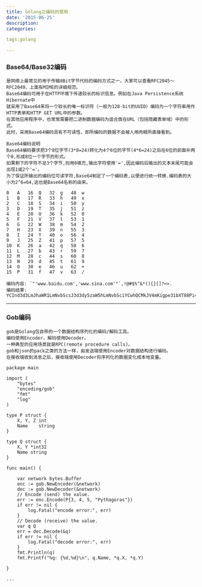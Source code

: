 ```yaml
---
title: Golang之编码的使用
date: '2015-06-25'
description:
categories:

tags:golang

---
```


>

### Base64/Base32编码

>

	是网络上最常见的用于传输8Bit字节代码的编码方式之一，大家可以查看RFC2045～RFC2049，上面有MIME的详细规范。
	Base64编码可用于在HTTP环境下传递较长的标识信息。例如在Java Persistence系统Hibernate中
	就采用了Base64来将一个较长的唯一标识符（一般为128-bit的UUID）编码为一个字符串用作HTTP表单和HTTP GET URL中的参数。
	在其他应用程序中，也常常需要把二进制数据编码为适合放在URL（包括隐藏表单域）中的形式。
	此时，采用Base64编码具有不可读性，即所编码的数据不会被人用肉眼所直接看到。

>

	Base64编码说明
	Base64编码要求把3个8位字节(3*8=24)转化为4个6位的字节(4*6=24)之后在6位的前面补两个0,形成8位一个字节的形式。
	如果剩下的字符不足3个字节,则用0填充,输出字符使用'=',因此编码后输出的文本末尾可能会出现1或2个'='。
	为了保证所输出的编码位可读字符,Base64制定了一个编码表,以便进行统一转换.编码表的大小为2^6=64,这也是Base64名称的由来。

>

	0	A	16	Q	32	g	48	w
	1	B	17	R	33	h	49	x
	2	C	18	S	34	i	50	y
	3	D	19	T	35	j	51	z
	4	E	20	U	36	k	52	0
	5	F	21	V	37	l	53	1
	6	G	22	W	38	m	54	2
	7	H	23	X	39	n	55	3
	8	I	24	Y	40	o	56	4
	9	J	25	Z	41	p	57	5
	10	K	26	a	42	q	58	6
	11	L	27	b	43	r	59	7
	12	M	28	c	44	s	60	8
	13	N	29	d	45	t	61	9
	14	O	30	e	46	u	62	+
	15	P	31	f	47	v	63	/

>

	编码内容: `"'www.baidu.com','www.sina.com'"`,!@#$%^&*(){}[]?<>.
	编码结果: YCInd3d3LmJhaWR1LmNvbScsJ3d3dy5zaW5hLmNvbSciYCwhQCMkJV4mKigpe31bXT88Pi4=

>

---

>

### Gob编码

>

	gob是Golang包自带的一个数据结构序列化的编码/解码工具。
	编码使用Encoder，解码使用Decoder。
	一种典型的应用场景就是RPC(remote procedure calls)。
	gob和json的pack之类的方法一样，由发送端使用Encoder对数据结构进行编码。
	在接收端收到消息之后，接收端使用Decoder将序列化的数据变化成本地变量。

>

	package main
	 
	import (
		"bytes"
		"encoding/gob"
		"fmt"
		"log"
	)
	  
	type P struct {
		X, Y, Z int
		Name    string
	}
	   
	type Q struct {
		X, Y *int32
		Name string
	}
		
	func main() {

		var network bytes.Buffer       
		enc := gob.NewEncoder(&network)
		dec := gob.NewDecoder(&network)
		// Encode (send) the value.
		err := enc.Encode(P{3, 4, 5, "Pythagoras"})
		if err != nil {
			log.Fatal("encode error:", err)
		}
		// Decode (receive) the value.
		var q Q
		err = dec.Decode(&q)
		if err != nil {
			log.Fatal("decode error:", err)
		}
		fmt.Println(q)
		fmt.Printf("%q: {%d,%d}\n", q.Name, *q.X, *q.Y)

	}
																						 
>

	...

